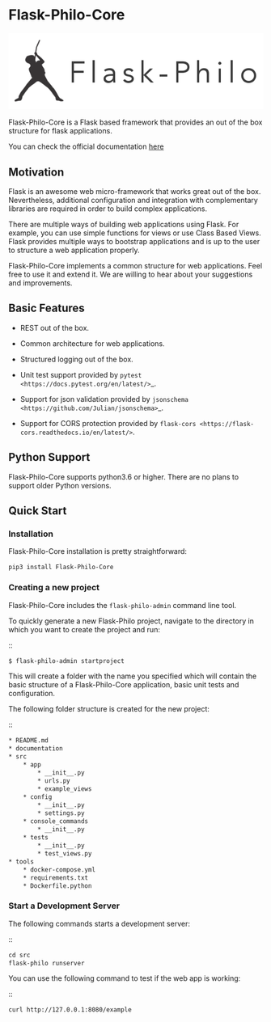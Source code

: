 # Flask-Philo-Core

![Flask-Philo Logo](https://raw.githubusercontent.com/Riffstation/Flask-Philo-Core/master/documentation/source/_static/banner_1.png)

Flask-Philo-Core is a Flask based framework that provides an out of the box 
structure for flask applications.

You can check the official documentation
[here](https://flask-philo-core.readthedocs.io/en/latest/)


## Motivation

Flask is an awesome web micro-framework that works great out of the box.
Nevertheless, additional configuration and integration with complementary
libraries are required in order to build complex applications.

There are multiple ways of building web applications using Flask. For example,
you can use simple functions for views or use Class Based Views. Flask provides
multiple ways to bootstrap applications and is up to the user to structure a
web application properly.

Flask-Philo-Core implements a common structure for web applications. Feel free to use
it and extend it. We are willing to hear about your suggestions and improvements.

## Basic Features

* REST out of the box.

* Common architecture for web applications.

* Structured logging out of the box.

* Unit test support provided by `pytest <https://docs.pytest.org/en/latest/>`_.

* Support for json validation provided by `jsonschema <https://github.com/Julian/jsonschema>`_.

* Support for CORS protection provided by `flask-cors <https://flask-cors.readthedocs.io/en/latest/>`.

## Python Support

Flask-Philo-Core supports python3.6 or higher. There are no plans to support older Python versions.

## Quick Start

### Installation

Flask-Philo-Core installation is pretty straightforward:

```
pip3 install Flask-Philo-Core
```

### Creating a new project


Flask-Philo-Core includes the ``flask-philo-admin`` command line tool.

To quickly generate a new Flask-Philo project, navigate to the directory in which you want to create the project and run:

::

    $ flask-philo-admin startproject


This will create a folder with the name you specified which will contain the basic structure of a Flask-Philo-Core application, basic unit tests and configuration.


The following folder structure is created for the new project:

::

    * README.md
    * documentation
    * src
        * app
            * __init__.py
            * urls.py
            * example_views
        * config
            * __init__.py
            * settings.py
        * console_commands
            * __init__.py
        * tests
            * __init__.py
            * test_views.py
    * tools
        * docker-compose.yml
        * requirements.txt
        * Dockerfile.python


### Start a Development Server


The following commands starts a development server:

::

    cd src
    flask-philo runserver


You can use the following command to test if the web app is working:

::

    curl http://127.0.0.1:8080/example
